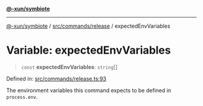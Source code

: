 [**@-xun/symbiote**](../../../../README.md)

***

[@-xun/symbiote](../../../../README.md) / [src/commands/release](../README.md) / expectedEnvVariables

# Variable: expectedEnvVariables

> `const` **expectedEnvVariables**: `string`[]

Defined in: [src/commands/release.ts:93](https://github.com/Xunnamius/symbiote/blob/a116b07afe112308bfdfdf94cf09246be76165ef/src/commands/release.ts#L93)

The environment variables this command expects to be defined in
`process.env`.
